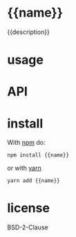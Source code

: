 # {{name}}

{{description}}

# usage

# API

# install

With [npm](http://npmjs.org) do:

```shell
npm install {{name}}
```

or with [yarn](https://yarnpkg.com)

```shell
yarn add {{name}}
```

# license

BSD-2-Clause

